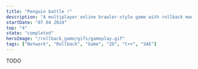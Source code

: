 ```yaml
---
title: "Penguin battle !"
description: "A multiplayer online brawler-style game with rollback made in C++ where two penguins fight with snowballs."
startDate: "07 04 2024"
top: "4"
state: "completed"
heroImage: "/rollback_game/gifs/gameplay.gif"
tags: ["Network", "Rollback", "Game", "2D", "C++", "SAE"]
---
```


TODO